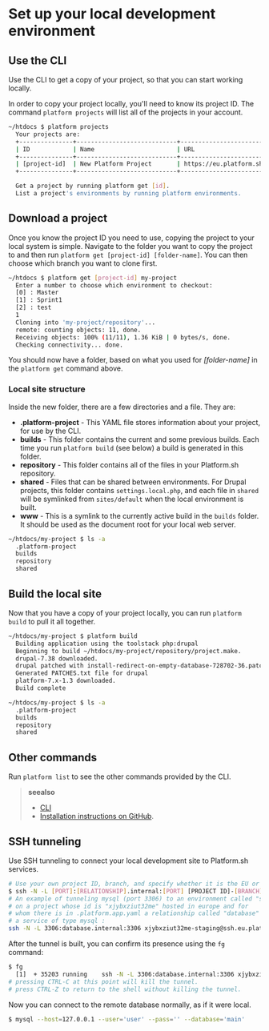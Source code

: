 # Set up your local development environment

## Use the CLI

Use the CLI to get a copy of your project, so that you can start working
locally.

In order to copy your project locally, you'll need to know its project
ID. The command `platform projects` will list all of the projects in
your account.

```bash
~/htdocs $ platform projects
  Your projects are:
  +---------------+----------------------------+------------------------------------------------+
  | ID            | Name                       | URL                                            |
  +---------------+----------------------------+------------------------------------------------+
  | [project-id]  | New Platform Project       | https://eu.platform.sh/#/projects/[project-id] |
  +---------------+----------------------------+------------------------------------------------+

  Get a project by running platform get [id].
  List a project's environments by running platform environments.
```

## Download a project

Once you know the project ID you need to use, copying the project to
your local system is simple. Navigate to the folder you want to copy the
project to and then run `platform get [project-id] [folder-name]`. You
can then choose which branch you want to clone first.

```bash
~/htdocs $ platform get [project-id] my-project
  Enter a number to choose which environment to checkout:
  [0] : Master
  [1] : Sprint1
  [2] : test
  1
  Cloning into 'my-project/repository'...
  remote: counting objects: 11, done.
  Receiving objects: 100% (11/11), 1.36 KiB | 0 bytes/s, done.
  Checking connectivity... done.
```

You should now have a folder, based on what you used for *[folder-name]*
in the `platform get` command above.

### Local site structure

Inside the new folder, there are a few directories and a file. They are:

* **.platform-project** - This YAML file stores information about your project, for use by the CLI.
* **builds** - This folder contains the current and some previous builds. Each time you run `platform build` (see below) a build is generated in this folder.
* **repository** - This folder contains all of the files in your Platform.sh repository.
* **shared** - Files that can be shared between environments. For Drupal projects, this folder contains `settings.local.php`, and each file in `shared` will be symlinked from `sites/default` when the local environment is built.
* **www** - This is a symlink to the currently active build in the `builds` folder. It should be used as the document root for your local web server.

```bash
~/htdocs/my-project $ ls -a
  .platform-project
  builds
  repository
  shared
```

## Build the local site

Now that you have a copy of your project locally, you can run
`platform build` to pull it all together.

```bash
~/htdocs/my-project $ platform build
  Building application using the toolstack php:drupal
  Beginning to build ~/htdocs/my-project/repository/project.make.
  drupal-7.38 downloaded.
  drupal patched with install-redirect-on-empty-database-728702-36.patch.
  Generated PATCHES.txt file for drupal
  platform-7.x-1.3 downloaded.
  Build complete
```

```bash
~/htdocs/my-project $ ls -a
  .platform-project
  builds
  repository
  shared
```

## Other commands

Run `platform list` to see the other commands provided by the CLI.

> **seealso**
>
> * [CLI](../overview/cli)
> * [Installation instructions on GitHub](https://github.com/platformsh/platformsh-cli/blob/master/README.md).

## SSH tunneling

Use SSH tunneling to connect your local development site to Platform.sh
services.

```bash
# Use your own project ID, branch, and specify whether it is the EU or US region (eg. us.platform.sh)
$ ssh -N -L [PORT]:[RELATIONSHIP].internal:[PORT] [PROJECT ID]-[BRANCH]@ssh.[REGION].platform.sh & 
# An example of tunneling mysql (port 3306) to an environment called "staging" 
# on a project whose id is "xjybxziut32me" hosted in europe and for 
# whom there is in .platform.app.yaml a relationship called "database" to
# a service of type mysql :
ssh -N -L 3306:database.internal:3306 xjybxziut32me-staging@ssh.eu.platform.sh
```

After the tunnel is built, you can confirm its presence using the `fg`
command:

```bash
$ fg
  [1]  + 35203 running    ssh -N -L 3306:database.internal:3306 xjybxziut32me-master@ssh.eu.platform.sh
# pressing CTRL-C at this point will kill the tunnel.
# press CTRL-Z to return to the shell without killing the tunnel.
```

Now you can connect to the remote database normally, as if it were
local.

```bash
$ mysql --host=127.0.0.1 --user='user' --pass='' --database='main'
```
